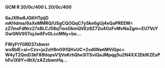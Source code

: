 #### GCM R 20/0c/400 L 20/0c/400
**6aJXRw8JGKHTpijD**<br/>**mKHdma/6aXeMMRQ/USgCQOQqC7ySke6gUj4eQaPREEM=**<br/>**zZ7msFdNrz27xBLCJ58qTiosObmQVEz8Z72u4OzFvMvNaZgm+EU7VcYGwGNV95TojJw6FvGLccMNy+bo...**<br/><br/>
**FWyFtYGRD37xbwxr**<br/>**wx8blE+ai+Czv+ju2zH9nG91QHvUC+2vd6NwtMViGpc=**<br/>**W4yT2QmD3kF88tlopsV1jVoKrhQlw3ITSviQaJMpqg5u2N4XX2EklKZEsPhFu1X8Y+i8tX/zAZzbwnHq...**